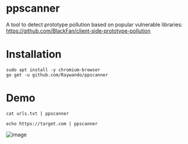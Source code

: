 # ppscanner

A tool to detect prototype pollution based on popular vulnerable libraries: https://github.com/BlackFan/client-side-prototype-pollution

# Installation

```
sudo apt install -y chromium-browser
go get -u github.com/Raywando/ppscanner
```

# Demo

`cat urls.txt | ppscanner`

`echo https://target.com | ppscanner`

![image](https://user-images.githubusercontent.com/33800255/120795894-c34c4100-c542-11eb-9d9b-51414b1ee789.png)
